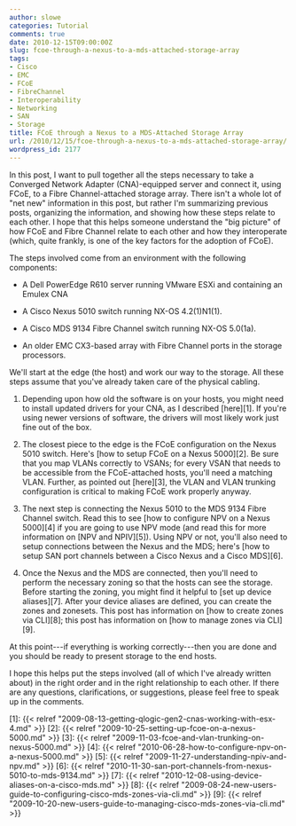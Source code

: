 ```yaml
---
author: slowe
categories: Tutorial
comments: true
date: 2010-12-15T09:00:00Z
slug: fcoe-through-a-nexus-to-a-mds-attached-storage-array
tags:
- Cisco
- EMC
- FCoE
- FibreChannel
- Interoperability
- Networking
- SAN
- Storage
title: FCoE through a Nexus to a MDS-Attached Storage Array
url: /2010/12/15/fcoe-through-a-nexus-to-a-mds-attached-storage-array/
wordpress_id: 2177
---
```


In this post, I want to pull together all the steps necessary to take a Converged Network Adapter (CNA)-equipped server and connect it, using FCoE, to a Fibre Channel-attached storage array. There isn't a whole lot of "net new" information in this post, but rather I'm summarizing previous posts, organizing the information, and showing how these steps relate to each other. I hope that this helps someone understand the "big picture" of how FCoE and Fibre Channel relate to each other and how they interoperate (which, quite frankly, is one of the key factors for the adoption of FCoE).

The steps involved come from an environment with the following components:

* A Dell PowerEdge R610 server running VMware ESXi and containing an Emulex CNA

* A Cisco Nexus 5010 switch running NX-OS 4.2(1)N1(1).

* A Cisco MDS 9134 Fibre Channel switch running NX-OS 5.0(1a).

* An older EMC CX3-based array with Fibre Channel ports in the storage processors.

We'll start at the edge (the host) and work our way to the storage. All these steps assume that you've already taken care of the physical cabling.

1. Depending upon how old the software is on your hosts, you might need to install updated drivers for your CNA, as I described [here][1]. If you're using newer versions of software, the drivers will most likely work just fine out of the box.

2. The closest piece to the edge is the FCoE configuration on the Nexus 5010 switch. Here's [how to setup FCoE on a Nexus 5000][2]. Be sure that you map VLANs correctly to VSANs; for every VSAN that needs to be accessible from the FCoE-attached hosts, you'll need a matching VLAN. Further, as pointed out [here][3], the VLAN and VLAN trunking configuration is critical to making FCoE work properly anyway.

3. The next step is connecting the Nexus 5010 to the MDS 9134 Fibre Channel switch. Read this to see [how to configure NPV on a Nexus 5000][4] if you are going to use NPV mode (and read this for more information on [NPV and NPIV][5]). Using NPV or not, you'll also need to setup connections between the Nexus and the MDS; here's [how to setup SAN port channels between a Cisco Nexus and a Cisco MDS][6].

4. Once the Nexus and the MDS are connected, then you'll need to perform the necessary zoning so that the hosts can see the storage. Before starting the zoning, you might find it helpful to [set up device aliases][7]. After your device aliases are defined, you can create the zones and zonesets. This post has information on [how to create zones via CLI][8]; this post has information on [how to manage zones via CLI][9].

At this point---if everything is working correctly---then you are done and you should be ready to present storage to the end hosts.

I hope this helps put the steps involved (all of which I've already written about) in the right order and in the right relationship to each other. If there are any questions, clarifications, or suggestions, please feel free to speak up in the comments.

[1]: {{< relref "2009-08-13-getting-qlogic-gen2-cnas-working-with-esx-4.md" >}}
[2]: {{< relref "2009-10-25-setting-up-fcoe-on-a-nexus-5000.md" >}}
[3]: {{< relref "2009-11-03-fcoe-and-vlan-trunking-on-nexus-5000.md" >}}
[4]: {{< relref "2010-06-28-how-to-configure-npv-on-a-nexus-5000.md" >}}
[5]: {{< relref "2009-11-27-understanding-npiv-and-npv.md" >}}
[6]: {{< relref "2010-11-30-san-port-channels-from-nexus-5010-to-mds-9134.md" >}}
[7]: {{< relref "2010-12-08-using-device-aliases-on-a-cisco-mds.md" >}}
[8]: {{< relref "2009-08-24-new-users-guide-to-configuring-cisco-mds-zones-via-cli.md" >}}
[9]: {{< relref "2009-10-20-new-users-guide-to-managing-cisco-mds-zones-via-cli.md" >}}
